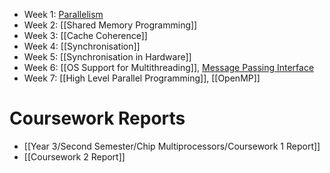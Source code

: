 - Week 1: [Parallelism](Parallelism.md)
- Week 2: [[Shared Memory Programming]]
- Week 3: [[Cache Coherence]]
- Week 4: [[Synchronisation]]
- Week 5: [[Synchronisation in Hardware]]
- Week 6: [[OS Support for Multithreading]], [Message Passing Interface](https://olivierpierre.github.io/comp35112/lecture-notes/13-mpi.html)
- Week 7: [[High Level Parallel Programming]], [[OpenMP]]

# Coursework Reports
- [[Year 3/Second Semester/Chip Multiprocessors/Coursework 1 Report]]
- [[Coursework 2 Report]]